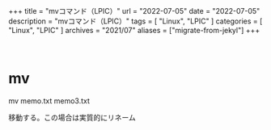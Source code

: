 +++
title = "mvコマンド（LPIC）"
url = "2022-07-05"
date = "2022-07-05"
description = "mvコマンド（LPIC）"
tags = [
  "Linux",
  "LPIC"
]
categories = [
  "Linux",
  "LPIC"
]
archives = "2021/07"
aliases = ["migrate-from-jekyl"]
+++

<br>

# mv

mv memo.txt memo3.txt

移動する。この場合は実質的にリネーム

